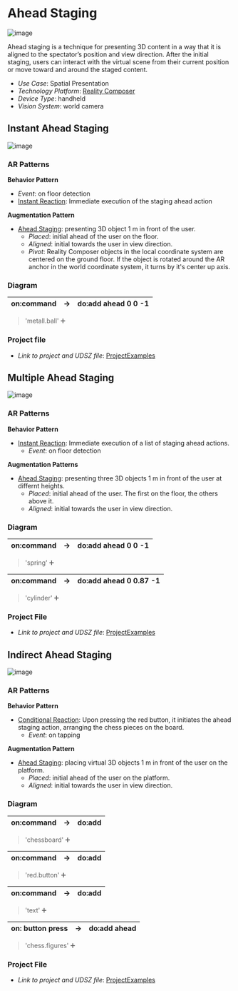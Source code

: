 # Ahead Staging

![image](image/Ahead_staging.png)

Ahead staging is a technique for presenting 3D content in a way that it is aligned to the spectator’s position and view direction. After the initial staging, users can interact with the virtual scene from their current position or move toward and around the staged content.

* _Use Case_: Spatial Presentation
* _Technology Platform_: [Reality Composer](../README.md)
* _Device Type_: handheld
* _Vision System_: world camera

## Instant Ahead Staging

![image](image/Metal_ball.png)

### AR Patterns

__Behavior Pattern__

* _Event_: on floor detection
* [Instant Reaction](https://github.com/ARpatterns/catalog/blob/main/behavioral-patterns/instant-reaction.md): Immediate execution of the staging ahead action

__Augmentation Pattern__

* [Ahead Staging](https://github.com/ARpatterns/catalog/blob/main/augmentation-patterns/ahead-staging.md): presenting 3D object 1 m  in front of the user.
  * _Placed_: initial ahead of the user on the floor.
  * _Aligned_: initial towards the user in view direction.
  * _Pivot_: Reality Composer objects in the local coordinate system are centered on the ground floor. If the object is rotated around the AR anchor in the world coordinate system, it turns by it's center up axis.

### Diagram
| on:command | &rarr; | do:add ahead 0 0 -1 |
| ---------: | ------ | --------------------- |

> 'metall.ball' ➕

### Project file

* _Link to project and UDSZ file_: [ProjectExamples](https://github.com/ARpatterns/AppleRealityComposer/tree/main/ProjectExamples/InstantAheadStaging)

## Multiple Ahead Staging

![image](image/Cylinder_spring.png)

### AR Patterns

__Behavior Pattern__

* [Instant Reaction](https://github.com/ARpatterns/catalog/blob/main/behavioral-patterns/instant-reaction.md): Immediate execution of a list of staging ahead actions.
  * _Event_: on floor detection

__Augmentation Patterns__

* [Ahead Staging](https://github.com/ARpatterns/catalog/blob/main/augmentation-patterns/ahead-staging.md): presenting three 3D objects 1 m in front of the user at differnt heights.
  * _Placed_: initial ahead of the user. The first on the floor, the others above it.
  * _Aligned_: initial towards the user in view direction.

### Diagram
| on:command | &rarr; | do:add ahead 0 0 -1 |
| ---------- | ------ | --------------------- |

> 'spring' ➕

| on:command | &rarr; | do:add ahead 0 0.87 -1 |
| ---------- | ------ | ------------------------ |

> 'cylinder' ➕



### Project File

* _Link to project and UDSZ file_: [ProjectExamples](https://github.com/ARpatterns/AppleRealityComposer/tree/main/ProjectExamples/MultipleAheadStaging)

## Indirect Ahead Staging

![image](image/Chessboard.gif)

### AR Patterns

__Behavior Pattern__

* [Conditional Reaction](https://github.com/ARpatterns/catalog/blob/main/behavioral-patterns/conditional-reaction.md): Upon pressing the red button, it initiates the ahead staging action, arranging the chess pieces on the board.
  * _Event_: on tapping

__Augmentation Pattern__

* [Ahead Staging](https://github.com/ARpatterns/catalog/blob/main/augmentation-patterns/ahead-staging.md): placing virtual 3D objects 1 m in front of the user on the platform.
  * _Placed_: initial ahead of the user on the platform.
  * _Aligned_: initial towards the user in view direction.

### Diagram
| on:command | &rarr; | do:add |
| ---------- | ------ | ------ |

> 'chessboard' ➕

| on:command | &rarr; | do:add |
| ---------- | ------ | ------ |

> 'red.button' ➕

| on:command | &rarr; | do:add |
| ---------- | ------ | ------ |

> 'text' ➕

| on: button press | &rarr; | do:add ahead |
| --------- | --------------------- | --------------------- |

> 'chess.figures' ➕

### Project File

* _Link to project and UDSZ file_: [ProjectExamples](https://github.com/ARpatterns/AppleRealityComposer/tree/main/ProjectExamples/MultipleAheadStaging)
